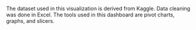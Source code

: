 
The dataset used in this visualization is derived from Kaggle. Data cleaning was done in Excel. The tools used in this dashboard are pivot charts, graphs, and slicers. 
